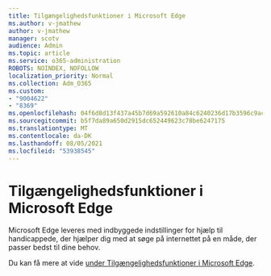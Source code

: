 ```yaml
---
title: Tilgængelighedsfunktioner i Microsoft Edge
ms.author: v-jmathew
author: v-jmathew
manager: scotv
audience: Admin
ms.topic: article
ms.service: o365-administration
ROBOTS: NOINDEX, NOFOLLOW
localization_priority: Normal
ms.collection: Adm_O365
ms.custom:
- "9004622"
- "8369"
ms.openlocfilehash: 04f6d8d13f437a45b7d69a592610a84c6240236d17b3596c9ac28dcd3c3cacc9
ms.sourcegitcommit: b5f7da89a650d2915dc652449623c78be6247175
ms.translationtype: MT
ms.contentlocale: da-DK
ms.lasthandoff: 08/05/2021
ms.locfileid: "53938545"
---
```

# <a name="accessibility-features-in-microsoft-edge"></a>Tilgængelighedsfunktioner i Microsoft Edge

Microsoft Edge leveres med indbyggede indstillinger for hjælp til handicappede, der hjælper dig med at søge på internettet på en måde, der passer bedst til dine behov.

Du kan få mere at vide [under Tilgængelighedsfunktioner i Microsoft Edge](https://go.microsoft.com/fwlink/?linkid=2153648).
